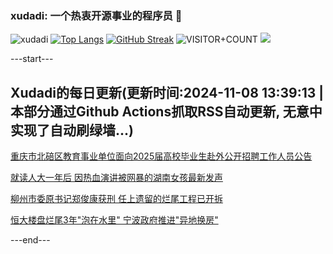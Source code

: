### xudadi: 一个热衷开源事业的程序员 👋

![xudadi](https://github-readme-stats-git-masterorgs-github-readme-stats-team.vercel.app/api?username=xudadi)
[![Top Langs](https://github-readme-stats.vercel.app/api/top-langs/?username=xudadi)](https://github.com/anuraghazra/github-readme-stats)
[![GitHub Streak](https://streak-stats.demolab.com?user=xudadi&locale=zh_Hans)](https://git.io/streak-stats)
![VISITOR+COUNT](https://komarev.com/ghpvc/?username=xudadi&label=VISITOR+COUNT)
![](https://raw.githubusercontent.com/xudadi/xudadi/main/assets/github-contribution-grid-snake.svg)


---start---

## Xudadi的每日更新(更新时间:2024-11-08 13:39:13 | 本部分通过Github Actions抓取RSS自动更新, 无意中实现了自动刷绿墙...)

[重庆市北碚区教育事业单位面向2025届高校毕业生赴外公开招聘工作人员公告](https://www.gongkaoleida.com/article/2186301)

[就读人大一年后 因热血演讲被网暴的湖南女孩最新发声](https://m.163.com/news/article/JGE0QTVM053469LG.html)

[柳州市委原书记郑俊康获刑 任上遗留的烂尾工程已开拆](https://m.163.com/news/article/JGE007100514R9P4.html)

[恒大楼盘烂尾3年"泡在水里" 宁波政府推进"异地换房"](https://m.163.com/news/article/JGDTBCFF0512B07B.html)

---end---
